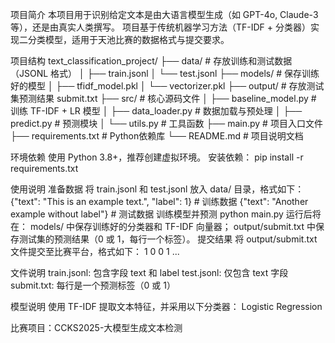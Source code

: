  项目简介
本项目用于识别给定文本是由大语言模型生成（如 GPT-4o, Claude-3 等），还是由真实人类撰写。
项目基于传统机器学习方法（TF-IDF + 分类器）实现二分类模型，适用于天池比赛的数据格式与提交要求。

项目结构
text_classification_project/
├── data/                  # 存放训练和测试数据（JSONL 格式）
│   ├── train.jsonl
│   └── test.jsonl
├── models/                # 保存训练好的模型
│   ├── tfidf_model.pkl
│   └── vectorizer.pkl
├── output/                # 存放测试集预测结果 submit.txt
├── src/                   # 核心源码文件
│   ├── baseline_model.py  # 训练 TF-IDF + LR 模型
│   ├── data_loader.py     # 数据加载与预处理
│   ├── predict.py         # 预测模块
│   └── utils.py           # 工具函数
├── main.py                # 项目入口文件
├── requirements.txt       # Python依赖库
└── README.md              # 项目说明文档
 

环境依赖
使用 Python 3.8+，推荐创建虚拟环境。
安装依赖：
pip install -r requirements.txt

使用说明
准备数据
将 train.jsonl 和 test.jsonl 放入 data/ 目录，格式如下：
{"text": "This is an example text.", "label": 1}   # 训练数据
{"text": "Another example without label"}          # 测试数据
训练模型并预测
python main.py
运行后将在：
models/ 中保存训练好的分类器和 TF-IDF 向量器；
output/submit.txt 中保存测试集的预测结果（0 或 1，每行一个标签）。
提交结果
将 output/submit.txt 文件提交至比赛平台，格式如下：
1
0
0
1
...

文件说明
train.jsonl: 包含字段 text 和 label
test.jsonl: 仅包含 text 字段
submit.txt: 每行是一个预测标签（0 或 1）

模型说明
使用 TF-IDF 提取文本特征，并采用以下分类器：
Logistic Regression


比赛项目：CCKS2025-大模型生成文本检测